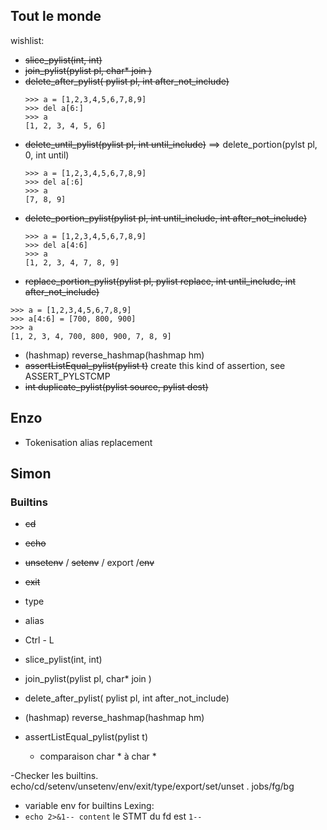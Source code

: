 ## Tout le monde

wishlist:
- ~~slice_pylist(int, int)~~
- ~~join_pylist(pylist pl, char* join )~~
- ~~delete_after_pylist( pylist pl, int after_not_include)~~
	```
	>>> a = [1,2,3,4,5,6,7,8,9]
	>>> del a[6:]
	>>> a
	[1, 2, 3, 4, 5, 6]
	```
- ~~delete_until_pylist(pylist pl, int until_include)~~ ==> delete_portion(pylst pl, 0, int until)
	```
	>>> a = [1,2,3,4,5,6,7,8,9]
	>>> del a[:6]
	>>> a
	[7, 8, 9]
	```
- ~~delete_portion_pylist(pylist pl, int until_include, int after_not_include)~~
	```
	>>> a = [1,2,3,4,5,6,7,8,9]
	>>> del a[4:6]
	>>> a
	[1, 2, 3, 4, 7, 8, 9]
	```
- ~~replace_portion_pylist(pylist pl, pylist replace, int until_include, int after_not_include)~~
```
>>> a = [1,2,3,4,5,6,7,8,9]
>>> a[4:6] = [700, 800, 900]
>>> a
[1, 2, 3, 4, 700, 800, 900, 7, 8, 9]
```
- (hashmap) reverse_hashmap(hashmap hm)
- ~~assertListEqual_pylist(pylist t)~~ create this kind of assertion, see ASSERT_PYLSTCMP
- ~~int	duplicate_pylist(pylist source, pylist dest)~~

## Enzo

- Tokenisation alias replacement

## Simon

### Builtins
- ~~cd~~
- ~~echo~~
- ~~unsetenv~~ / ~~setenv~~ / export /~~env~~
- ~~exit~~
- type
- alias


- Ctrl - L

- slice_pylist(int, int)
- join_pylist(pylist pl, char* join )
- delete_after_pylist( pylist pl, int after_not_include)
- (hashmap) reverse_hashmap(hashmap hm)
- assertListEqual_pylist(pylist t)
    - comparaison char * à char *

-Checker les builtins.  
echo/cd/setenv/unsetenv/env/exit/type/export/set/unset . 
jobs/fg/bg
-  variable env for builtins
Lexing:  
- `echo 2>&1-- content` le STMT du fd est `1--` 
